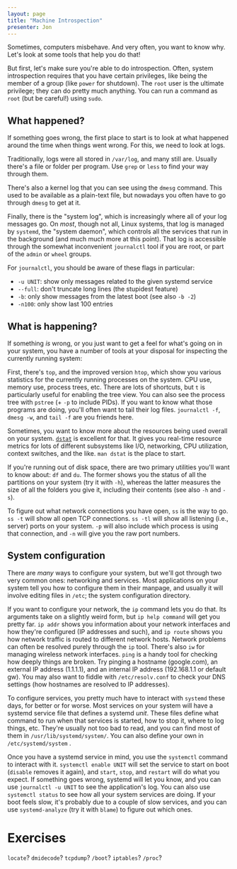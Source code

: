 ```yaml
---
layout: page
title: "Machine Introspection"
presenter: Jon
---
```


Sometimes, computers misbehave. And very often, you want to know why.
Let's look at some tools that help you do that!

But first, let's make sure you're able to do introspection. Often,
system introspection requires that you have certain privileges, like
being the member of a group (like `power` for shutdown). The `root` user
is the ultimate privilege; they can do pretty much anything. You can run
a command as `root` (but be careful!) using `sudo`.

## What happened?

If something goes wrong, the first place to start is to look at what
happened around the time when things went wrong. For this, we need to
look at logs.

Traditionally, logs were all stored in `/var/log`, and many still are.
Usually there's a file or folder per program. Use `grep` or `less` to
find your way through them.

There's also a kernel log that you can see using the `dmesg` command.
This used to be available as a plain-text file, but nowadays you often
have to go through `dmesg` to get at it.

Finally, there is the "system log", which is increasingly where all of
your log messages go. On _most_, though not all, Linux systems, that log
is managed by `systemd`, the "system daemon", which controls all the
services that run in the background (and much much more at this point).
That log is accessible through the somewhat inconvenient `journalctl`
tool if you are root, or part of the `admin` or `wheel` groups.

For `journalctl`, you should be aware of these flags in particular:

 - `-u UNIT`: show only messages related to the given systemd service
 - `--full`: don't truncate long lines (the stupidest feature)
 - `-b`: only show messages from the latest boot (see also `-b -2`)
 - `-n100`: only show last 100 entries

## What is happening?

If something _is_ wrong, or you just want to get a feel for what's going
on in your system, you have a number of tools at your disposal for
inspecting the currently running system:

First, there's `top`, and the improved version `htop`, which show you
various statistics for the currently running processes on the system.
CPU use, memory use, process trees, etc. There are lots of shortcuts,
but `t` is particularly useful for enabling the tree view. You can also
see the process tree with `pstree` (+ `-p` to include PIDs). If you want
to know what those programs are doing, you'll often want to tail their
log files. `journalctl -f`, `dmesg -w`, and `tail -f` are you friends
here.

Sometimes, you want to know more about the resources being used overall
on your system. [`dstat`](http://dag.wiee.rs/home-made/dstat/) is
excellent for that. It gives you real-time resource metrics for lots of
different subsystems like I/O, networking, CPU utilization, context
switches, and the like. `man dstat` is the place to start.

If you're running out of disk space, there are two primary utilities
you'll want to know about: `df` and `du`. The former shows you the
status of all the partitions on your system (try it with `-h`), whereas
the latter measures the size of all the folders you give it, including
their contents (see also `-h` and `-s`).

To figure out what network connections you have open, `ss` is the way to
go. `ss -t` will show all open TCP connections. `ss -tl` will show all
listening (i.e., server) ports on your system. `-p` will also include
which process is using that connection, and `-n` will give you the raw
port numbers.


## System configuration

There are _many_ ways to configure your system, but we'll got through
two very common ones: networking and services. Most applications on your
system tell you how to configure them in their manpage, and usually it
will involve editing files in `/etc`; the system configuration
directory.

If you want to configure your network, the `ip` command lets you do
that. Its arguments take on a slightly weird form, but `ip help command`
will get you pretty far. `ip addr` shows you information about your
network interfaces and how they're configured (IP addresses and such),
and `ip route` shows you how network traffic is routed to different
network hosts. Network problems can often be resolved purely through the
`ip` tool. There's also `iw` for managing wireless network interfaces.
`ping` is a handy tool for checking how deeply things are broken. Try
pinging a hostname (google.com), an external IP address (1.1.1.1), and
an internal IP address (192.168.1.1 or default gw). You may also want to
fiddle with `/etc/resolv.conf` to check your DNS settings (how hostnames
are resolved to IP addresses).

To configure services, you pretty much have to interact with `systemd`
these days, for better or for worse. Most services on your system will
have a systemd service file that defines a systemd _unit_. These files
define what command to run when that services is started, how to stop
it, where to log things, etc. They're usually not too bad to read, and
you can find most of them in `/usr/lib/systemd/system/`. You can also
define your own in `/etc/systemd/system` .

Once you have a systemd service in mind, you use the `systemctl` command
to interact with it. `systemctl enable UNIT` will set the service to
start on boot (`disable` removes it again), and `start`, `stop`, and
`restart` will do what you expect. If something goes wrong, systemd will
let you know, and you can use `journalctl -u UNIT` to see the
application's log. You can also use `systemctl status` to see how all
your system services are doing. If your boot feels slow, it's probably
due to a couple of slow services, and you can use `systemd-analyze` (try
it with `blame`) to figure out which ones.

# Exercises

`locate`?
`dmidecode`?
`tcpdump`?
`/boot`?
`iptables`?
`/proc`?
